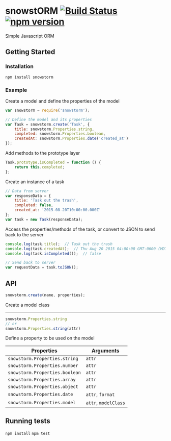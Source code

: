 # snowstORM [![Build Status](https://travis-ci.org/trsanders/snowstorm.svg?branch=master)](https://travis-ci.org/trsanders/snowstorm) [![npm version](https://badge.fury.io/js/snowstorm.svg)](http://badge.fury.io/js/snowstorm)

Simple Javascript ORM

## Getting Started

### Installation

`npm install snowstorm`

### Example

Create a model and define the properties of the model

```js
var snowstorm = require('snowstorm');

// Define the model and its properties
var Task = snowstorm.create('Task', {
	title: snowstorm.Properties.string,
	completed: snowstorm.Properties.boolean,
	createdAt: snowstorm.Properties.date('created_at')
});
```

Add methods to the prototype layer

```js
Task.prototype.isCompleted = function () {
	return this.completed;
};
```

Create an instance of a task

```js
// Data from server
var responseData = {
	title: 'Task out the trash',
	completed: false,
	created_at: '2015-08-20T10:00:00.000Z'
};
var task = new Task(responseData);
```

Access the properties/methods of the task, or convert to JSON to send back to the server

```js
console.log(task.title);  // Task out the trash
console.log(task.createdAt);  // Thu Aug 20 2015 04:00:00 GMT-0600 (MDT)
console.log(task.isCompleted());  // false

// Send back to server
var requestData = task.toJSON();
```

## API

```js
snowstorm.create(name, properties);
```

Create a model class

---

```js
snowstorm.Properties.string
// or
snowstorm.Properties.string(attr)
```

Define a property to be used on the model


| Properties                     | Arguments            |
| ------------------------------ | -------------------- |
| `snowstorm.Properties.string`  | `attr`               |
| `snowstorm.Properties.number`  | `attr`               |
| `snowstorm.Properties.boolean` | `attr`               |
| `snowstorm.Properties.array`   | `attr`               |
| `snowstorm.Properties.object`  | `attr`               |
| `snowstorm.Properties.date`    | `attr`, `format`     |
| `snowstorm.Properties.model`   | `attr`, `modelClass` |


## Running tests

`npm install`
`npm test`
